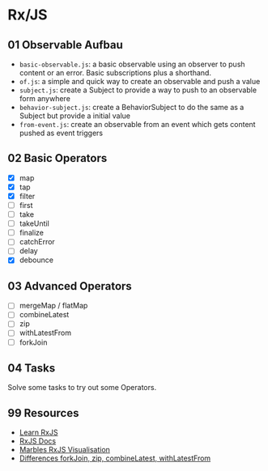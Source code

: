 # Rx/JS

## 01 Observable Aufbau

- `basic-observable.js`: a basic observable using an observer to push content or an error. Basic subscriptions plus a shorthand.
- `of.js`: a simple and quick way to create an observable and push a value
- `subject.js`: create a Subject to provide a way to push to an observable form anywhere
- `behavior-subject.js`: create a BehaviorSubject to do the same as a Subject but provide a initial value
- `from-event.js`: create an observable from an event which gets content pushed as event triggers

## 02 Basic Operators

- [x] map
- [x] tap
- [x] filter
- [ ] first
- [ ] take
- [ ] takeUntil
- [ ] finalize
- [ ] catchError
- [ ] delay
- [x] debounce

## 03 Advanced Operators

- [ ] mergeMap / flatMap
- [ ] combineLatest
- [ ] zip
- [ ] withLatestFrom
- [ ] forkJoin

## 04 Tasks

Solve some tasks to try out some Operators.

## 99 Resources

- [Learn RxJS](https://www.learnrxjs.io/)
- [RxJS Docs](https://rxjs-dev.firebaseapp.com/guide/overview)
- [Marbles RxJS Visualisation](https://rxmarbles.com/)
- [Differences forkJoin, zip, combineLatest, withLatestFrom](https://scotch.io/tutorials/rxjs-operators-for-dummies-forkjoin-zip-combinelatest-withlatestfrom)
